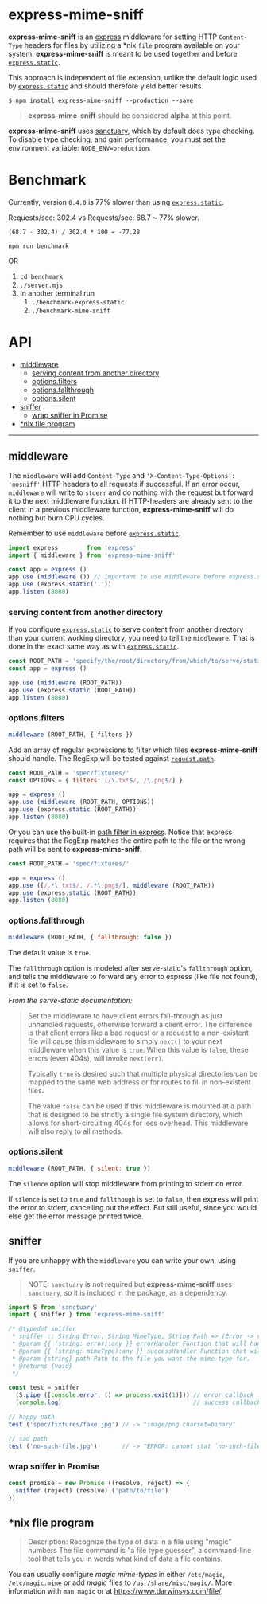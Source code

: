 # express-mime-sniff


**express-mime-sniff** is an [express](http://expressjs.com/) middleware for
setting HTTP `Content-Type` headers for files by utilizing a *nix `file`
program available on your system. **express-mime-sniff** is meant to be used
together and before [`express.static`][express.static].

This approach is independent of file extension, unlike the default logic used
by [`express.static`][express.static] and should therefore yield better results.

```
$ npm install express-mime-sniff --production --save
```

> **express-mime-sniff** should be considered **alpha** at this point.

**express-mime-sniff** uses [sanctuary][sanctuary], which by default does type
checking. To disable type checking, and gain performance, you must set
the environment variable: `NODE_ENV=production`.

# Benchmark

Currently, version `0.4.0` is 77% slower than using [`express.static`][express.static].

Requests/sec: 302.4 vs Requests/sec: 68.7 ~ 77% slower.

```
(68.7 - 302.4) / 302.4 * 100 = -77.28
```

`npm run benchmark`

OR

1. `cd benchmark`
2. `./server.mjs`
3. In another terminal run
   1. `./benchmark-express-static`
   2. `./benchmark-mime-sniff`

# API

- [middleware](#middleware)
  - [serving content from another directory](#serving-content-from-another-directory)
  - [options.filters](#optionsfilters)
  - [options.fallthrough](#optionsfallthrough)
  - [options.silent](#optionssilent)
- [sniffer](#sniffer)
  - [wrap sniffer in Promise](#wrap-sniffer-in-promise)
- [\*nix file program](#nix-file-program)

-------------------------------------------------------------------------------

## middleware

The `middleware` will add `Content-Type` and `'X-Content-Type-Options': 'nosniff'`
HTTP headers to all requests if successful. If an error occur, `middleware` will
write to `stderr` and do nothing with the request but forward it to the next
middleware function. If HTTP-headers are already sent to the client in a
previous middleware function, **express-mime-sniff** will do nothing but burn
CPU cycles.

Remember to use `middleware` before [`express.static`][express.static].

```js
import express        from 'express'
import { middleware } from 'express-mime-sniff'

const app = express ()
app.use (middleware ()) // important to use middleware before express.static
app.use (express.static('.'))
app.listen (8080)
```

### serving content from another directory

If you configure [`express.static`][express.static] to serve content from
another directory than your current working directory, you need to tell the
`middleware`. That is done in the exact same way as with
[`express.static`][express.static].

```js
const ROOT_PATH = 'specify/the/root/directory/from/which/to/serve/static/assets'
const app = express ()

app.use (middleware (ROOT_PATH))
app.use (express.static (ROOT_PATH))
app.listen (8080)
```

### options.filters

```js
middleware (ROOT_PATH, { filters })
```

Add an array of regular expressions to
filter which files **express-mime-sniff** should handle. The RegExp will be
tested against [`request.path`](http://expressjs.com/en/4x/api.html#req.path).

```js
const ROOT_PATH = 'spec/fixtures/'
const OPTIONS = { filters: [/\.txt$/, /\.png$/] }

app = express ()
app.use (middleware (ROOT_PATH, OPTIONS))
app.use (express.static (ROOT_PATH))
app.listen (8080)
```

Or you can use the built-in
[path filter in express](http://expressjs.com/en/4x/api.html#app.use). Notice
that express requires that the RegExp matches the entire path to the file or
the wrong path will be sent to **express-mime-sniff**.

```js
const ROOT_PATH = 'spec/fixtures/'

app = express ()
app.use ([/.*\.txt$/, /.*\.png$/], middleware (ROOT_PATH))
app.use (express.static (ROOT_PATH))
app.listen (8080)
```


### options.fallthrough

```js
middleware (ROOT_PATH, { fallthrough: false })
```

The default value is `true`.

The `fallthrough` option is modeled after serve-static's `fallthrough` option,
and tells the middleware to forward any error to express (like file not found),
if it is set to `false`.

_From the serve-static documentation:_
> Set the middleware to have client errors fall-through as just unhandled
> requests, otherwise forward a client error. The difference is that client
> errors like a bad request or a request to a non-existent file will cause
> this middleware to simply `next()` to your next middleware when this value
> is `true`. When this value is `false`, these errors (even 404s), will invoke
> `next(err)`.
>
> Typically `true` is desired such that multiple physical directories can be
mapped to the same web address or for routes to fill in non-existent files.
>
> The value `false` can be used if this middleware is mounted at a path that
> is designed to be strictly a single file system directory, which allows for
> short-circuiting 404s for less overhead. This middleware will also reply to
> all methods.


### options.silent

```js
middleware (ROOT_PATH, { silent: true })
```

The `silence` option will stop middleware from printing to stderr on error.

If `silence` is set to `true` and `fallthough` is set to `false`, then express
will print the error to stderr, cancelling out the effect. But still useful,
since you would else get the error message printed twice.

## sniffer

If you are unhappy with the `middleware` you can write your own, using `sniffer`.

> NOTE: `sanctuary` is not required but **express-mime-sniff** uses `sanctuary`,
> so it is included in the package, as a dependency.

```js
import S from 'sanctuary'
import { sniffer } from 'express-mime-sniff'

/* @typedef sniffer
 * sniffer :: String Error, String MimeType, String Path => (Error -> void) -> (MimeType -> void) -> Path -> void
 * @param {{ (string: error):any }} errorHandler Function that will handle an error.
 * @param {{ (string: mimeType):any }} successHandler Function that will get mime-type for `path`.
 * @param {string} path Path to the file you want the mime-type for.
 * @returns {void}
 */

const test = sniffer
  (S.pipe ([console.error, () => process.exit(1)])) // error callback
  (console.log)                                     // success callback

// happy path
test ('spec/fixtures/fake.jpg') // -> "image/png charset=binary"

// sad path
test ('no-such-file.jpg')       // -> "ERROR: cannot stat `no-such-file.jpg' (No such file or directory)"
```

### wrap sniffer in Promise

```js
const promise = new Promise ((resolve, reject) => {
  sniffer (reject) (resolve) ('path/to/file')
})
```


## *nix file program

> Description: Recognize the type of data in a file using "magic" numbers
> The file command is "a file type guesser", a command-line tool that
> tells you in words what kind of data a file contains.

You can usually configure _magic mime-types_ in either `/etc/magic`,
`/etc/magic.mime` or add _magic_ files to `/usr/share/misc/magic/`.
More information with `man magic` or at https://www.darwinsys.com/file/.


[express.static]: http://expressjs.com/en/4x/api.html#express.static
[sanctuary]: https://sanctuary.js.org/
